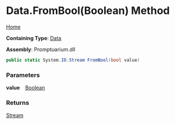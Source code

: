 # Data\.FromBool\(Boolean\) Method

[Home](../../../README.md)

**Containing Type**: [Data](../README.md)

**Assembly**: Promptuarium\.dll

```csharp
public static System.IO.Stream FromBool(bool value)
```

### Parameters

**value** &ensp; [Boolean](https://docs.microsoft.com/en-us/dotnet/api/system.boolean)

### Returns

[Stream](https://docs.microsoft.com/en-us/dotnet/api/system.io.stream)

